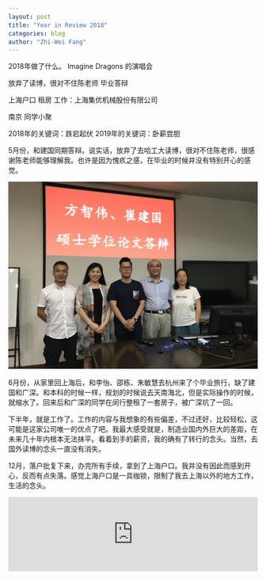 ```yaml
---
layout: post
title: "Year in Review 2018"
categories: blog
author: "Zhi-Wei Fang"
---
```





2018年做了什么。
Imagine Dragons 的演唱会



放弃了读博，很对不住陈老师
毕业答辩

上海户口
租房
工作：上海集优机械股份有限公司

南京 同学小聚

2018年的关键词：跌宕起伏
2019年的关键词：卧薪尝胆

5月份，和建国同期答辩。说实话，放弃了去哈工大读博，很对不住陈老师，很感谢陈老师能够理解我。也许是因为愧疚之感，在毕业的时候并没有特别开心的感觉。

![毕业答辩](/imagines/year-in-review-2018-01.JPG)

6月份，从家里回上海后，和李怡、邵栋、朱敏慧去杭州来了个毕业旅行，缺了建国和广深。和本科的时候一样，规划的时候说去天南海北，但是实际操作的时候，就缩水了。回来后和广深的同学在闵行整租了一套房子，被广深坑了一回。

下半年，就是工作了。工作的内容与我想象的有些偏差，不过还好，比较轻松，这可能是这家公司唯一的优点了吧。我最大感受就是，制造业国内外巨大的差距，在未来几十年内根本无法抹平。看着到手的薪资，我的确有了转行的念头。当然，去国外读博的念头一直没有消失。

12月，落户批复下来，办完所有手续，拿到了上海户口。我并没有因此而感到开心，反而有点失落。感觉上海户口是一具枷锁，限制了我去上海以外的地方工作，生活的念头。

<iframe allow="autoplay *; encrypted-media *;" frameborder="0" height="150" style="width:100%;max-width:660px;overflow:hidden;background:transparent;" sandbox="allow-forms allow-popups allow-same-origin allow-scripts allow-storage-access-by-user-activation allow-top-navigation-by-user-activation" src="https://embed.music.apple.com/us/album/believer/1411625594?i=1411628233"></iframe>  

